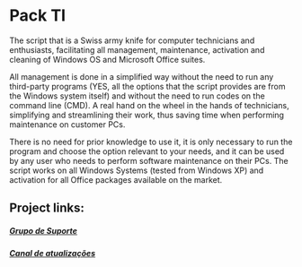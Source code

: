 # Pack TI


The script that is a Swiss army knife for computer technicians and enthusiasts, facilitating all management, maintenance, activation and cleaning of Windows OS and Microsoft Office suites.

All management is done in a simplified way without the need to run any third-party programs (YES, all the options that the script provides are from the Windows system itself) and without the need to run codes on the command line (CMD). A real hand on the wheel in the hands of technicians, simplifying and streamlining their work, thus saving time when performing maintenance on customer PCs.

There is no need for prior knowledge to use it, it is only necessary to run the program and choose the option relevant to your needs, and it can be used by any user who needs to perform software maintenance on their PCs.
    The script works on all Windows Systems (tested from Windows XP) and activation for all Office packages available on the market.

##
## Project links:
##### <a href="https://t.me/gruposcriptaio">Grupo de Suporte</a>
##### <a href="https://t.me/scriptaio">Canal de atualizações</a>
